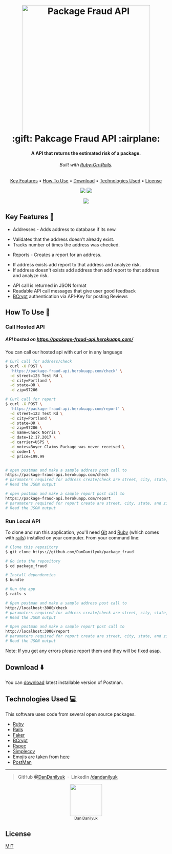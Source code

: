 <h1 align="center">
  <br>
  <a href="http://guides.rubyonrails.org/"><img src="https://raw.githubusercontent.com/dandanilyuk/package_fraud/master/public/img/package_red.png" alt="Package Fraud API" width="400"></a>
  <br>
  :gift: Pakcage Fraud API :airplane:
  <br>
</h1>

<h4 align="center">A API that returns the estimated risk of a package.</h4>
<h6 align="center">Built with <a href="http://guides.rubyonrails.org/" target="_blank">Ruby-On-Rails</a>.</h6>

<p align="center">
  <a href="#user-content-key-features-key">Key Features</a> •
  <a href="#user-content-how-to-use-wrench">How To Use</a> •
  <a href="#user-content-download-arrow_down">Download</a> •
  <a href="#user-content-technologies-used-computer">Technologies Used</a> •
  <a href="#user-content-license">License</a>
</p>

<p align="center">
  <a href="http://opensource.org/licenses/MIT"><img src="http://img.shields.io/badge/license-MIT-brightgreen.svg"></a>
  <a href="https://none.com">
      <img src="https://img.shields.io/coveralls/aterris/simplecov-shield.svg">
  </a>
</p>

<div align="center">
  <img align="center" src="https://raw.githubusercontent.com/dandanilyuk/package_fraud/master/public/img/Package_Fraud_API.gif">
</div>

## Key Features :key:

* Addresses - Adds address to database if its new.
 - Validates that the address doesn't already exist.
 - Tracks number of times the address was checked.
* Reports - Creates a report for an address.
 - If address exists add report to that address and analyze risk.
 - If address doesn't exists add address then add report to that address and analyze risk.
* API call is returned in JSON format
* Readable API call messages that give user good feedback
* [BCrypt](https://github.com/codahale/bcrypt-ruby) authentication via API-Key for posting Reviews

## How To Use :wrench:

### Call Hosted API

##### API hosted on https://package-fraud-api.herokuapp.com/

You can call our hosted api with curl or in any language
```bash
# Curl call for address/check
$ curl -X POST \
  'https://package-fraud-api.herokuapp.com/check' \
  -d street=123 Test Rd \
  -d city=Portland \
  -d state=OR \
  -d zip=97206

# Curl call for report
$ curl -X POST \
  'https://package-fraud-api.herokuapp.com/report' \
  -d street=123 Test Rd \
  -d city=Portland \
  -d state=OR \
  -d zip=97206 \
  -d name=Chuck Norris \
  -d date=12.17.2017 \
  -d carrier=USPS \
  -d notes=Buyer Claims Package was never received \
  -d code=1 \
  -d price=199.99


# open postman and make a sample address post call to
https://package-fraud-api.herokuapp.com/check
# paramaters required for address create/check are street, city, state, and zip
# Read the JSON output

# open postman and make a sample report post call to
https://package-fraud-api.herokuapp.com/report
# paramaters required for report create are street, city, state, and zip, name, date, carrier, notes, code, price
# Read the JSON output
```

### Run Local API

To clone and run this application, you'll need [Git](https://git-scm.com) and [Ruby](http://ruby-doc.org/) (which comes with [rails](http://guides.rubyonrails.org/)) installed on your computer. From your command line:

```bash
# Clone this repository
$ git clone https://github.com/DanDanilyuk/package_fraud

# Go into the repository
$ cd package_fraud

# Install dependencies
$ bundle

# Run the app
$ rails s

# Open postman and make a sample address post call to
http://localhost:3000/check
# paramaters required for address create/check are street, city, state, and zip
# Read the JSON output

# Open postman and make a sample report post call to
http://localhost:3000/report
# paramaters required for report create are street, city, state, and zip, name, date, carrier, notes, code, price
# Read the JSON output
```

Note: If you get any errors please report them and they will be fixed asap.


## Download :arrow_down:

You can [download](https://www.getpostman.com/) latest installable version of Postman.

## Technologies Used :computer:

This software uses code from several open source packages.

- [Ruby](http://ruby-doc.org/)
- [Rails](http://guides.rubyonrails.org/)
- [Faker](https://github.com/stympy/faker)
- [BCrypt](https://github.com/codahale/bcrypt-ruby)
- [Rspec](https://github.com/rspec/rspec-rails)
- [Simplecov](https://github.com/colszowka/simplecov)
- Emojis are taken from [here](https://github.com/arvida/emoji-cheat-sheet.com)
- [PostMan](https://www.getpostman.com/)

---

> GitHub [@DanDanilyuk](https://github.com/dandanilyuk) &nbsp;&middot;&nbsp;
> LinkedIn [/dandanilyuk](https://www.linkedin.com/in/dandanilyuk/)
<div align="center">
  <img src="https://avatars2.githubusercontent.com/u/25314425?s=460&v=4" width="100px;"/><br /><sub>Dan Danilyuk</sub>
</div>

## License

[MIT](https://opensource.org/licenses/MIT)
